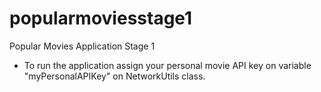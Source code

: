 # popularmoviesstage1
Popular Movies Application Stage 1
- To run the application assign your personal movie API key on variable "myPersonalAPIKey" on NetworkUtils class.
